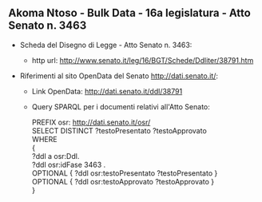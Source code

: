 ## Akoma Ntoso - Bulk Data - 16a legislatura - Atto Senato n. 3463 ##

* Scheda del Disegno di Legge - Atto Senato n. 3463:
	* http url: http://www.senato.it/leg/16/BGT/Schede/Ddliter/38791.htm

* Riferimenti al sito OpenData del Senato http://dati.senato.it/:
	* Link OpenData: http://dati.senato.it/ddl/38791
	* Query SPARQL per i documenti relativi all'Atto Senato:

        PREFIX osr: <http://dati.senato.it/osr/>  
		SELECT DISTINCT ?testoPresentato ?testoApprovato  
		WHERE  
		{  
		    ?ddl a osr:Ddl.  
		    ?ddl osr:idFase 3463 .  
		    OPTIONAL { ?ddl osr:testoPresentato ?testoPresentato }  
		    OPTIONAL { ?ddl osr:testoApprovato ?testoApprovato }  
		}
		